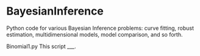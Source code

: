 # BayesianInference
Python code for various Bayesian Inference problems: curve fitting, robust estimation, multidimensional models, model comparison, and so forth.

Binomial1.py
This script ___.
